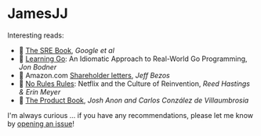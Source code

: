 # JamesJJ

Interesting reads:

 - 📙 [The SRE Book](https://sre.google/sre-book/table-of-contents/), *Google et al*
 - 📘 [Learning Go](https://learning.oreilly.com/library/view/learning-go/9781492077206/): An Idiomatic Approach to Real-World Go Programming, *Jon Bodner*
 - 📗 Amazon.com [Shareholder letters](https://ir.aboutamazon.com/annual-reports-proxies-and-shareholder-letters/default.aspx), *Jeff Bezos*
 - 📙 [No Rules Rules](https://www.norulesrules.com/): Netflix and the Culture of Reinvention, *Reed Hastings & Erin Meyer*
 - 📘 [The Product Book](https://productschool.com/the-product-book/), *Josh Anon and Carlos Conzález de Villaumbrosia*
<!-- - 📘 Think Again: The Power of Knowing What You Don’t Know, *Adam Grant* -->

I'm always curious ... if you have any recommendations, please let me know by [opening an issue](https://github.com/JamesJJ/jamesjj/issues)!  

<!--
- 🔭 working on ...
- 🌱 learning ...
- 👯 collaboration ...
- 🤔 looking for help with ...
- 💬 ask me
- 📫 contact
- ⚡ special point

-->
